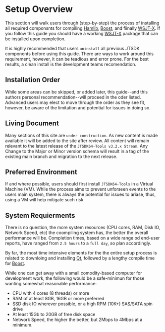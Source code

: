# Setup Overview

This section will walk users through (step-by-step) the process of installing all required componsnts for compiling [Hamlib], [Boost], and fiinally [WSJT-X][]. If you follow this guide you should have a working [WSJT-X] package that can be installed upon completion.

It is highly recommended that users `uninstall` all previous JTSDK components before using this guide. There are ways to work around this requirement, however, it can be teadious and error prone. For the best results, a clean install is the development teams recomendation.

## Installation Order

While some areas can be skipped, or added later, this guide--and this authors personal recommendation--will proceed in the oder listed. Advanced users may elect to move through the order as they see fit, however, be aware of the limitation and potential for issues in doing so.

## Living Document

Many sections of this site are `under construction`. As new content is made available it will be added to the site after review. All content will remain relevant to the latest release of the `JTSDK64-Tools v3.2.x Stream`. Any Change to the Major or Minor version schema will result in a tag of the existing main branch and migration to the next release.

## Preferred Environment

If and where possible, users should first install `JTSDK64-Tools` in a Virtual Machine (VM). While the process aims to prevent unforseen events to the users main system, there is always the potential for issues to ariase, thus, using a VM  will help mitigate such risk.

## System Requierments

There is no question, the more system resources (CPU cores, RAM, Disk IO, Network Speed, etc) the coompiling system has, the better the overall performance will be. Completion times, based on a wide range od end-user reports, have ranged from `2.5 hours` to a `full day`, so plan accordingly.

By far, the most time intensive elements for the the entire setup process is related to downloing and installing [Qt][], followed by a lengthy compile time for [Boost][].

While one can get away with a small comodity-based computer for development work, the following would be a safe-minimun for those wanting somewhat reasonable performance:

- CPU with 4 cores (8 threads) or more
- RAM of at least 8GB, 16GB or more preferred
- SSD disk IO wherever possible, or a high RPM (10K+) SAS/SATA spin drive
- At least 15Gb to 20GB of free disk space
- Network Speed, the higher the better, but 2Mbps to 4Mbps at a minimum.


[WSJT-X]: http://physics.princeton.edu/pulsar/K1JT/wsjtx.html
[Hamlib]: https://github.com/Hamlib
[Boost]: https://www.boost.org/
[Qt]: https://www.qt.io/download